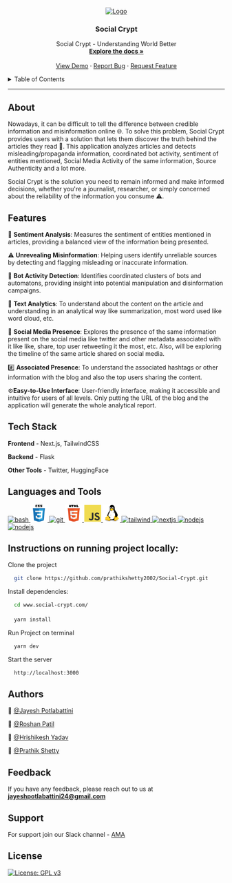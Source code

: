 <br />
<div align="center">
  <a href="https://github.com/JayeshVP24/AICTE-Diary">
    <img src="src/logo.jpeg" alt="Logo" width="80" height="80">
  </a>

  <h3 align="center">Social Crypt</h3>

  <p align="center">
    Social Crypt - Understanding World Better
    <br />
    <a href="https://github.com/prathikshetty2002/Social-Crypt"><strong>Explore the docs »</strong></a>
    <br />
    <br />
    <a href="https://github.com/prathikshetty2002/Social-Crypt">View Demo</a>
    ·
    <a href="https://github.com/prathikshetty2002/Social-Crypt/issues">Report Bug</a>
    ·
    <a href="https://github.com/prathikshetty2002/Social-Crypt/issues">Request Feature</a>
  </p>
</div>



<details>
  <summary>Table of Contents</summary>
  <ol>
    <li><a href="#About">About</a></li>
    <li><a href="#Features">Features</a></li>
    <li><a href="#Tech-Stack">Tech Stack</a></li>
    <li><a href="#Languages-and-Tools">Languages and Tools</a></li>
    <li><a href="#Workflow">Workflow</a></li>
    <li><a href="#Instructions-on-running-project-locally">Instructions on running project locally</a></li>
    <li><a href="#Feedback">Feedback</a></li>
  </ol>
</details>

------

## About

Nowadays, it can be difficult to tell the difference between credible information and misinformation online 🌐. To solve this problem, Social Crypt provides users with a solution that lets them discover the truth behind the articles they read 📰. This application analyzes articles and detects misleading/propaganda information, coordinated bot activity, sentiment of entities mentioned, Social Media Activity of the same information, Source Authenticity and a lot more. 

Social Crypt is the solution you need to remain informed and make informed decisions, whether you're a journalist, researcher, or simply concerned about the reliability of the information you consume ⚠️.


## Features

📰 **Sentiment Analysis**: Measures the sentiment of entities mentioned in articles, providing a balanced view of the information being presented.

⚠️ **Unrevealing Misinformation**:  Helping users identify unreliable sources by detecting and flagging misleading or inaccurate information.

🤖 **Bot Activity Detection**: Identifies coordinated clusters of bots and automatons, providing insight into potential manipulation and disinformation campaigns. 

📝 **Text Analytics**: To understand about the content on the article and understanding in an analytical way like summarization, most word used like word cloud, etc.

📱 **Social Media Presence**: Explores the presence of the same information present on the social media like twitter and other metadata associated with it like like, share, top user retweeting it the most, etc. Also, will be exploring the timeline of the same article shared on social media.

#️⃣ **Associated Presence**: To understand the associated hashtags or other information with the blog and also the top users sharing the content.

⚙️**Easy-to-Use Interface**: User-friendly interface, making it accessible and intuitive for users of all levels. Only putting the URL of the blog and the application will generate the whole analytical report.



## Tech Stack

**Frontend** - Next.js, TailwindCSS

**Backend** - Flask

**Other Tools** - Twitter, HuggingFace



## Languages and Tools

<p align="left"> <a href="https://www.gnu.org/software/bash/" target="_blank" rel="noreferrer"> <img src="https://www.vectorlogo.zone/logos/gnu_bash/gnu_bash-icon.svg" alt="bash" width="40" height="40"/> </a> <a href="https://www.w3schools.com/css/" target="_blank" rel="noreferrer"> <img src="https://raw.githubusercontent.com/devicons/devicon/master/icons/css3/css3-original-wordmark.svg" alt="css3" width="40" height="40"/> </a> <a href="https://git-scm.com/" target="_blank" rel="noreferrer"> <img src="https://www.vectorlogo.zone/logos/git-scm/git-scm-icon.svg" alt="git" width="40" height="40"/> </a> <a href="https://www.w3.org/html/" target="_blank" rel="noreferrer"> <img src="https://raw.githubusercontent.com/devicons/devicon/master/icons/html5/html5-original-wordmark.svg" alt="html5" width="40" height="40"/> </a> <a href="https://developer.mozilla.org/en-US/docs/Web/JavaScript" target="_blank" rel="noreferrer"> <img src="https://raw.githubusercontent.com/devicons/devicon/master/icons/javascript/javascript-original.svg" alt="javascript" width="40" height="40"/> </a> <a href="https://www.linux.org/" target="_blank" rel="noreferrer"> <img src="https://raw.githubusercontent.com/devicons/devicon/master/icons/linux/linux-original.svg" alt="linux" width="40" height="40"/> </a> <a href="https://tailwindcss.com/" target="_blank" rel="noreferrer"> <img src="https://www.vectorlogo.zone/logos/tailwindcss/tailwindcss-icon.svg" alt="tailwind" width="40" height="40"/></a><a href="https://nextjs.org/" target="_blank" rel="noreferrer"> <img src="https://ui-lib.com/blog/wp-content/uploads/2021/12/nextjs-boilerplate-logo.png" alt="nextjs" width="40" height="40"/> </a> <a href="https://flask.palletsprojects.com/en/2.2.x/" target="_blank" rel="noreferrer"> <img src="https://www.vectorlogo.zone/logos/pocoo_flask/pocoo_flask-icon.svg" alt="nodejs" width="40" height="40"/> </a><a href="https://huggingface.co/" target="_blank" rel="noreferrer"> <img src="https://www.svgrepo.com/show/401953/hugging-face.svg" alt="nodejs" width="40" height="40"/> </a>
 
 
 

 
 ## Instructions on running project locally:

Clone the project

```bash
  git clone https://github.com/prathikshetty2002/Social-Crypt.git
```

Install dependencies:

```bash
  cd www.social-crypt.com/
  
  yarn install
```

Run Project on terminal

```bash
  yarn dev
```

Start the server

```bash
  http://localhost:3000
```



## Authors

🔆 [@Jayesh Potlabattini](https://github.com/Mr-Jayesh)

🔆 [@Roshan Patil](https://github.com/R-ctrl-ctrl)

🔆 [@Hrishikesh Yadav](https://www.github.com/hrishikesh332)

🔆 [@Prathik Shetty](https://www.github.com/prathikshetty2002)



## Feedback

If you have any feedback, please reach out to us at **jayeshpotlabattini24@gmail.com**


## Support

For support join our Slack channel - [AMA](https://ml-geeksworkspace.slack.com/archives/C03K2M9SBAA)

## License

[![License: GPL v3](https://img.shields.io/badge/License-GPLv3-blue.svg)](https://www.gnu.org/licenses/gpl-3.0)


